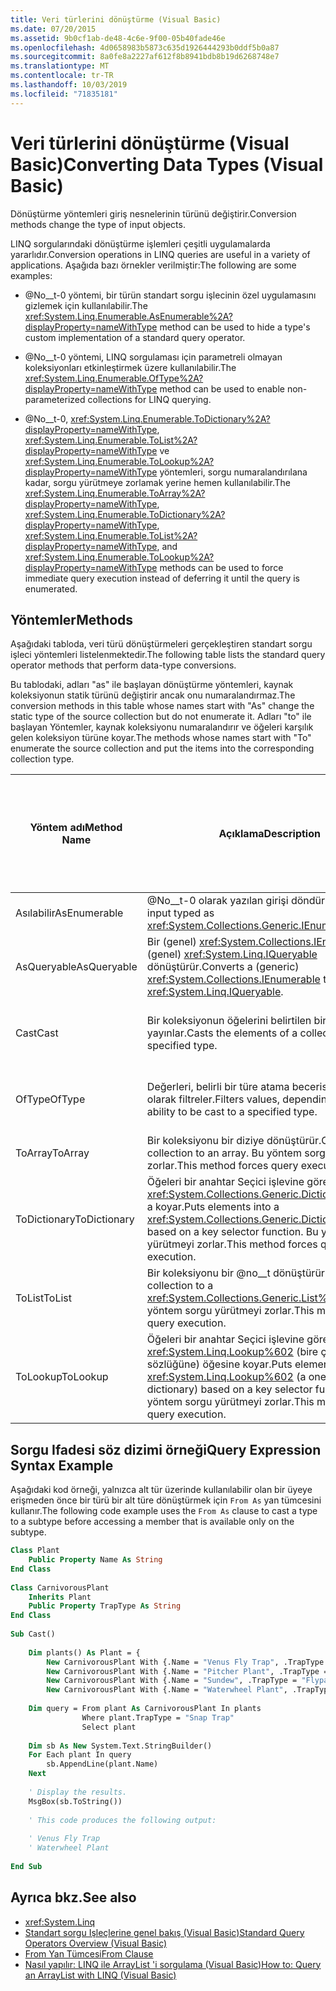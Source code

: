 ```yaml
---
title: Veri türlerini dönüştürme (Visual Basic)
ms.date: 07/20/2015
ms.assetid: 9b0cf1ab-de48-4c6e-9f00-05b40fade46e
ms.openlocfilehash: 4d0658983b5873c635d1926444293b0ddf5b0a87
ms.sourcegitcommit: 8a0fe8a2227af612f8b8941bdb8b19d6268748e7
ms.translationtype: MT
ms.contentlocale: tr-TR
ms.lasthandoff: 10/03/2019
ms.locfileid: "71835181"
---
```

# <a name="converting-data-types-visual-basic"></a><span data-ttu-id="44dd7-102">Veri türlerini dönüştürme (Visual Basic)</span><span class="sxs-lookup"><span data-stu-id="44dd7-102">Converting Data Types (Visual Basic)</span></span>
<span data-ttu-id="44dd7-103">Dönüştürme yöntemleri giriş nesnelerinin türünü değiştirir.</span><span class="sxs-lookup"><span data-stu-id="44dd7-103">Conversion methods change the type of input objects.</span></span>  
  
 <span data-ttu-id="44dd7-104">LINQ sorgularındaki dönüştürme işlemleri çeşitli uygulamalarda yararlıdır.</span><span class="sxs-lookup"><span data-stu-id="44dd7-104">Conversion operations in LINQ queries are useful in a variety of applications.</span></span> <span data-ttu-id="44dd7-105">Aşağıda bazı örnekler verilmiştir:</span><span class="sxs-lookup"><span data-stu-id="44dd7-105">The following are some examples:</span></span>
  
- <span data-ttu-id="44dd7-106">@No__t-0 yöntemi, bir türün standart sorgu işlecinin özel uygulamasını gizlemek için kullanılabilir.</span><span class="sxs-lookup"><span data-stu-id="44dd7-106">The <xref:System.Linq.Enumerable.AsEnumerable%2A?displayProperty=nameWithType> method can be used to hide a type's custom implementation of a standard query operator.</span></span>  
  
- <span data-ttu-id="44dd7-107">@No__t-0 yöntemi, LINQ sorgulaması için parametreli olmayan koleksiyonları etkinleştirmek üzere kullanılabilir.</span><span class="sxs-lookup"><span data-stu-id="44dd7-107">The <xref:System.Linq.Enumerable.OfType%2A?displayProperty=nameWithType> method can be used to enable non-parameterized collections for LINQ querying.</span></span>  
  
- <span data-ttu-id="44dd7-108">@No__t-0, <xref:System.Linq.Enumerable.ToDictionary%2A?displayProperty=nameWithType>, <xref:System.Linq.Enumerable.ToList%2A?displayProperty=nameWithType> ve <xref:System.Linq.Enumerable.ToLookup%2A?displayProperty=nameWithType> yöntemleri, sorgu numaralandırılana kadar, sorgu yürütmeye zorlamak yerine hemen kullanılabilir.</span><span class="sxs-lookup"><span data-stu-id="44dd7-108">The <xref:System.Linq.Enumerable.ToArray%2A?displayProperty=nameWithType>, <xref:System.Linq.Enumerable.ToDictionary%2A?displayProperty=nameWithType>, <xref:System.Linq.Enumerable.ToList%2A?displayProperty=nameWithType>, and <xref:System.Linq.Enumerable.ToLookup%2A?displayProperty=nameWithType> methods can be used to force immediate query execution instead of deferring it until the query is enumerated.</span></span>  
  
## <a name="methods"></a><span data-ttu-id="44dd7-109">Yöntemler</span><span class="sxs-lookup"><span data-stu-id="44dd7-109">Methods</span></span>  
 <span data-ttu-id="44dd7-110">Aşağıdaki tabloda, veri türü dönüştürmeleri gerçekleştiren standart sorgu işleci yöntemleri listelenmektedir.</span><span class="sxs-lookup"><span data-stu-id="44dd7-110">The following table lists the standard query operator methods that perform data-type conversions.</span></span>  
  
 <span data-ttu-id="44dd7-111">Bu tablodaki, adları "as" ile başlayan dönüştürme yöntemleri, kaynak koleksiyonun statik türünü değiştirir ancak onu numaralandırmaz.</span><span class="sxs-lookup"><span data-stu-id="44dd7-111">The conversion methods in this table whose names start with "As" change the static type of the source collection but do not enumerate it.</span></span> <span data-ttu-id="44dd7-112">Adları "to" ile başlayan Yöntemler, kaynak koleksiyonu numaralandırır ve öğeleri karşılık gelen koleksiyon türüne koyar.</span><span class="sxs-lookup"><span data-stu-id="44dd7-112">The methods whose names start with "To" enumerate the source collection and put the items into the corresponding collection type.</span></span>  
  
|<span data-ttu-id="44dd7-113">Yöntem adı</span><span class="sxs-lookup"><span data-stu-id="44dd7-113">Method Name</span></span>|<span data-ttu-id="44dd7-114">Açıklama</span><span class="sxs-lookup"><span data-stu-id="44dd7-114">Description</span></span>|<span data-ttu-id="44dd7-115">Sorgu Ifadesi söz dizimini Visual Basic</span><span class="sxs-lookup"><span data-stu-id="44dd7-115">Visual Basic Query Expression Syntax</span></span>|<span data-ttu-id="44dd7-116">Daha fazla bilgi</span><span class="sxs-lookup"><span data-stu-id="44dd7-116">More Information</span></span>|  
|-----------------|-----------------|------------------------------------------|----------------------|  
|<span data-ttu-id="44dd7-117">Asılabilir</span><span class="sxs-lookup"><span data-stu-id="44dd7-117">AsEnumerable</span></span>|<span data-ttu-id="44dd7-118">@No__t-0 olarak yazılan girişi döndürür.</span><span class="sxs-lookup"><span data-stu-id="44dd7-118">Returns the input typed as <xref:System.Collections.Generic.IEnumerable%601>.</span></span>|<span data-ttu-id="44dd7-119">Yok.</span><span class="sxs-lookup"><span data-stu-id="44dd7-119">Not applicable.</span></span>|<xref:System.Linq.Enumerable.AsEnumerable%2A?displayProperty=nameWithType>|  
|<span data-ttu-id="44dd7-120">AsQueryable</span><span class="sxs-lookup"><span data-stu-id="44dd7-120">AsQueryable</span></span>|<span data-ttu-id="44dd7-121">Bir (genel) <xref:System.Collections.IEnumerable> ' a (genel) <xref:System.Linq.IQueryable> dönüştürür.</span><span class="sxs-lookup"><span data-stu-id="44dd7-121">Converts a (generic) <xref:System.Collections.IEnumerable> to a (generic) <xref:System.Linq.IQueryable>.</span></span>|<span data-ttu-id="44dd7-122">Yok.</span><span class="sxs-lookup"><span data-stu-id="44dd7-122">Not applicable.</span></span>|<xref:System.Linq.Queryable.AsQueryable%2A?displayProperty=nameWithType>|  
|<span data-ttu-id="44dd7-123">Cast</span><span class="sxs-lookup"><span data-stu-id="44dd7-123">Cast</span></span>|<span data-ttu-id="44dd7-124">Bir koleksiyonun öğelerini belirtilen bir türe yayınlar.</span><span class="sxs-lookup"><span data-stu-id="44dd7-124">Casts the elements of a collection to a specified type.</span></span>|`From … As …`|<xref:System.Linq.Enumerable.Cast%2A?displayProperty=nameWithType><br /><br /> <xref:System.Linq.Queryable.Cast%2A?displayProperty=nameWithType>|  
|<span data-ttu-id="44dd7-125">OfType</span><span class="sxs-lookup"><span data-stu-id="44dd7-125">OfType</span></span>|<span data-ttu-id="44dd7-126">Değerleri, belirli bir türe atama becerisine bağlı olarak filtreler.</span><span class="sxs-lookup"><span data-stu-id="44dd7-126">Filters values, depending on their ability to be cast to a specified type.</span></span>|<span data-ttu-id="44dd7-127">Yok.</span><span class="sxs-lookup"><span data-stu-id="44dd7-127">Not applicable.</span></span>|<xref:System.Linq.Enumerable.OfType%2A?displayProperty=nameWithType><br /><br /> <xref:System.Linq.Queryable.OfType%2A?displayProperty=nameWithType>|  
|<span data-ttu-id="44dd7-128">ToArray</span><span class="sxs-lookup"><span data-stu-id="44dd7-128">ToArray</span></span>|<span data-ttu-id="44dd7-129">Bir koleksiyonu bir diziye dönüştürür.</span><span class="sxs-lookup"><span data-stu-id="44dd7-129">Converts a collection to an array.</span></span> <span data-ttu-id="44dd7-130">Bu yöntem sorgu yürütmeyi zorlar.</span><span class="sxs-lookup"><span data-stu-id="44dd7-130">This method forces query execution.</span></span>|<span data-ttu-id="44dd7-131">Yok.</span><span class="sxs-lookup"><span data-stu-id="44dd7-131">Not applicable.</span></span>|<xref:System.Linq.Enumerable.ToArray%2A?displayProperty=nameWithType>|  
|<span data-ttu-id="44dd7-132">ToDictionary</span><span class="sxs-lookup"><span data-stu-id="44dd7-132">ToDictionary</span></span>|<span data-ttu-id="44dd7-133">Öğeleri bir anahtar Seçici işlevine göre <xref:System.Collections.Generic.Dictionary%602> ' a koyar.</span><span class="sxs-lookup"><span data-stu-id="44dd7-133">Puts elements into a <xref:System.Collections.Generic.Dictionary%602> based on a key selector function.</span></span> <span data-ttu-id="44dd7-134">Bu yöntem sorgu yürütmeyi zorlar.</span><span class="sxs-lookup"><span data-stu-id="44dd7-134">This method forces query execution.</span></span>|<span data-ttu-id="44dd7-135">Yok.</span><span class="sxs-lookup"><span data-stu-id="44dd7-135">Not applicable.</span></span>|<xref:System.Linq.Enumerable.ToDictionary%2A?displayProperty=nameWithType>|  
|<span data-ttu-id="44dd7-136">ToList</span><span class="sxs-lookup"><span data-stu-id="44dd7-136">ToList</span></span>|<span data-ttu-id="44dd7-137">Bir koleksiyonu bir @no__t dönüştürür-0.</span><span class="sxs-lookup"><span data-stu-id="44dd7-137">Converts a collection to a <xref:System.Collections.Generic.List%601>.</span></span> <span data-ttu-id="44dd7-138">Bu yöntem sorgu yürütmeyi zorlar.</span><span class="sxs-lookup"><span data-stu-id="44dd7-138">This method forces query execution.</span></span>|<span data-ttu-id="44dd7-139">Yok.</span><span class="sxs-lookup"><span data-stu-id="44dd7-139">Not applicable.</span></span>|<xref:System.Linq.Enumerable.ToList%2A?displayProperty=nameWithType>|  
|<span data-ttu-id="44dd7-140">ToLookup</span><span class="sxs-lookup"><span data-stu-id="44dd7-140">ToLookup</span></span>|<span data-ttu-id="44dd7-141">Öğeleri bir anahtar Seçici işlevine göre <xref:System.Linq.Lookup%602> (bire çok sözlüğüne) öğesine koyar.</span><span class="sxs-lookup"><span data-stu-id="44dd7-141">Puts elements into a <xref:System.Linq.Lookup%602> (a one-to-many dictionary) based on a key selector function.</span></span> <span data-ttu-id="44dd7-142">Bu yöntem sorgu yürütmeyi zorlar.</span><span class="sxs-lookup"><span data-stu-id="44dd7-142">This method forces query execution.</span></span>|<span data-ttu-id="44dd7-143">Yok.</span><span class="sxs-lookup"><span data-stu-id="44dd7-143">Not applicable.</span></span>|<xref:System.Linq.Enumerable.ToLookup%2A?displayProperty=nameWithType>|  
  
## <a name="query-expression-syntax-example"></a><span data-ttu-id="44dd7-144">Sorgu Ifadesi söz dizimi örneği</span><span class="sxs-lookup"><span data-stu-id="44dd7-144">Query Expression Syntax Example</span></span>  
 <span data-ttu-id="44dd7-145">Aşağıdaki kod örneği, yalnızca alt tür üzerinde kullanılabilir olan bir üyeye erişmeden önce bir türü bir alt türe dönüştürmek için `From As` yan tümcesini kullanır.</span><span class="sxs-lookup"><span data-stu-id="44dd7-145">The following code example uses the `From As` clause to cast a type to a subtype before accessing a member that is available only on the subtype.</span></span>  
  
```vb  
Class Plant  
    Public Property Name As String  
End Class  
  
Class CarnivorousPlant  
    Inherits Plant  
    Public Property TrapType As String  
End Class  
  
Sub Cast()  
  
    Dim plants() As Plant = {   
        New CarnivorousPlant With {.Name = "Venus Fly Trap", .TrapType = "Snap Trap"},   
        New CarnivorousPlant With {.Name = "Pitcher Plant", .TrapType = "Pitfall Trap"},   
        New CarnivorousPlant With {.Name = "Sundew", .TrapType = "Flypaper Trap"},   
        New CarnivorousPlant With {.Name = "Waterwheel Plant", .TrapType = "Snap Trap"}}  
  
    Dim query = From plant As CarnivorousPlant In plants   
                Where plant.TrapType = "Snap Trap"   
                Select plant  
  
    Dim sb As New System.Text.StringBuilder()  
    For Each plant In query  
        sb.AppendLine(plant.Name)  
    Next  
  
    ' Display the results.  
    MsgBox(sb.ToString())  
  
    ' This code produces the following output:  
  
    ' Venus Fly Trap  
    ' Waterwheel Plant  
  
End Sub  
```  
  
## <a name="see-also"></a><span data-ttu-id="44dd7-146">Ayrıca bkz.</span><span class="sxs-lookup"><span data-stu-id="44dd7-146">See also</span></span>

- <xref:System.Linq>
- [<span data-ttu-id="44dd7-147">Standart sorgu Işleçlerine genel bakış (Visual Basic)</span><span class="sxs-lookup"><span data-stu-id="44dd7-147">Standard Query Operators Overview (Visual Basic)</span></span>](../../../../visual-basic/programming-guide/concepts/linq/standard-query-operators-overview.md)
- [<span data-ttu-id="44dd7-148">From Yan Tümcesi</span><span class="sxs-lookup"><span data-stu-id="44dd7-148">From Clause</span></span>](../../../../visual-basic/language-reference/queries/from-clause.md)
- [<span data-ttu-id="44dd7-149">Nasıl yapılır: LINQ ile ArrayList 'i sorgulama (Visual Basic)</span><span class="sxs-lookup"><span data-stu-id="44dd7-149">How to: Query an ArrayList with LINQ (Visual Basic)</span></span>](../../../../visual-basic/programming-guide/concepts/linq/how-to-query-an-arraylist-with-linq.md)
